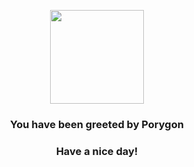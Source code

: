 <p align="center">
    <img src="https://raw.githubusercontent.com/PokeAPI/sprites/master/sprites/pokemon/137.png" width="150" height="150">
</p>
<h3 align="center">You have been greeted by  <b>Porygon</b></h3>
<h3 align="center">Have a nice day!</h3>
